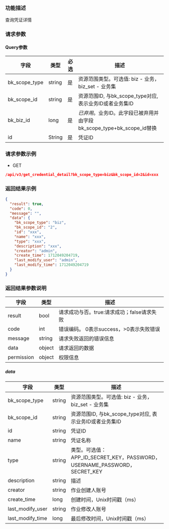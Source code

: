 ### 功能描述

查询凭证详情

### 请求参数

#### Query参数

| 字段            | 类型     | 必选 | 描述                                                |
|---------------|--------|----|---------------------------------------------------|
| bk_scope_type | string | 是  | 资源范围类型。可选值: biz - 业务，biz_set - 业务集                |
| bk_scope_id   | string | 是  | 资源范围ID, 与bk_scope_type对应, 表示业务ID或者业务集ID           |
| bk_biz_id     | long   | 是  | *已弃用*。业务ID。此字段已被弃用并由字段bk_scope_type+bk_scope_id替换 |
| id            | String | 是  | 凭证ID                                              |

### 请求参数示例

- GET

```json
/api/v3/get_credential_detail?bk_scope_type=biz&bk_scope_id=2&id=xxx
```

### 返回结果示例

```json
{
  "result": true,
  "code": 0,
  "message": "",
  "data": {
    "bk_scope_type": "biz",
    "bk_scope_id": "2",
    "id": "xxx",
    "name": "xxx",
    "type": "xxx",
    "description": "xxx",
    "creator": "admin",
    "create_time": 1712049204719,
    "last_modify_user": "admin",
    "last_modify_time": 1712049204719
  }
}
```

### 返回结果参数说明

| 字段         | 类型     | 描述                         |
|------------|--------|----------------------------|
| result     | bool   | 请求成功与否。true:请求成功；false请求失败 |
| code       | int    | 错误编码。 0表示success，>0表示失败错误  |
| message    | string | 请求失败返回的错误信息                |
| data       | object | 请求返回的数据                    |
| permission | object | 权限信息                       |

##### data

| 字段               | 类型     | 描述                                                             |
|------------------|--------|----------------------------------------------------------------|
| bk_scope_type    | string | 资源范围类型。可选值: biz - 业务，biz_set - 业务集                             |
| bk_scope_id      | string | 资源范围ID, 与bk_scope_type对应, 表示业务ID或者业务集ID                        |
| id               | string | 凭证ID                                                           |
| name             | string | 凭证名称                                                           |
| type             | string | 类型。可选值：APP_ID_SECRET_KEY，PASSWORD，USERNAME_PASSWORD，SECRET_KEY |
| description      | string | 描述                                                             |
| creator          | string | 作业创建人账号                                                        |
| create_time      | long   | 创建时间，Unix时间戳（ms）                                               |
| last_modify_user | string | 作业修改人账号                                                        |
| last_modify_time | long   | 最后修改时间，Unix时间戳（ms）                                             |
